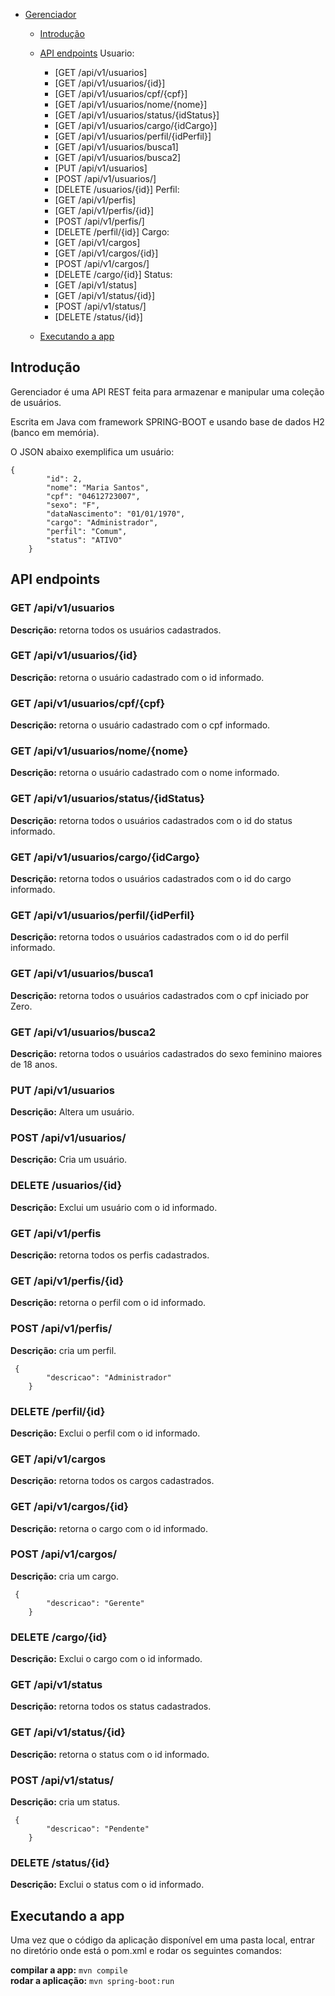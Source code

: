 - [Gerenciador](#Gerenciador)
    - [Introdução](#introdução)
    - [API endpoints](#api-endpoints)
        Usuario:
        - [GET /api/v1/usuarios]
        - [GET /api/v1/usuarios/{id}]
        - [GET /api/v1/usuarios/cpf/{cpf}]
        - [GET /api/v1/usuarios/nome/{nome}]
        - [GET /api/v1/usuarios/status/{idStatus}]
        - [GET /api/v1/usuarios/cargo/{idCargo}]
        - [GET /api/v1/usuarios/perfil/{idPerfil}]
        - [GET /api/v1/usuarios/busca1]
        - [GET /api/v1/usuarios/busca2]
        - [PUT /api/v1/usuarios]
        - [POST /api/v1/usuarios/]
        - [DELETE /usuarios/{id}]
        Perfil:
         - [GET /api/v1/perfis]
         - [GET /api/v1/perfis/{id}]
         - [POST /api/v1/perfis/]
         - [DELETE /perfil/{id}]
         Cargo:
         - [GET /api/v1/cargos]
         - [GET /api/v1/cargos/{id}]
         - [POST /api/v1/cargos/]
         - [DELETE /cargo/{id}] 
         Status:
         - [GET /api/v1/status]
         - [GET /api/v1/status/{id}]
         - [POST /api/v1/status/]
         - [DELETE /status/{id}] 
        
        
        
    - [Executando a app](#executando-a-app)

<!-- /TOC -->

## Introdução

Gerenciador é uma API REST feita para armazenar e manipular uma coleção de usuários.  

Escrita em Java com framework SPRING-BOOT e usando base de dados H2 (banco em memória).  

O JSON abaixo exemplifica um usuário:
```
{
        "id": 2,
        "nome": "Maria Santos",
        "cpf": "04612723007",
        "sexo": "F",
        "dataNascimento": "01/01/1970",
        "cargo": "Administrador",
        "perfil": "Comum",
        "status": "ATIVO"
    }
```


## API endpoints

### GET /api/v1/usuarios
**Descrição:** retorna todos os usuários cadastrados.  


### GET /api/v1/usuarios/{id}
**Descrição:** retorna o usuário cadastrado com o id informado.  

### GET /api/v1/usuarios/cpf/{cpf}
**Descrição:** retorna o usuário cadastrado com o cpf informado. 

### GET /api/v1/usuarios/nome/{nome}
**Descrição:** retorna o usuário cadastrado com o nome informado. 


### GET /api/v1/usuarios/status/{idStatus}
**Descrição:** retorna todos o usuários cadastrados com o id do status informado. 

### GET /api/v1/usuarios/cargo/{idCargo}
**Descrição:** retorna todos o usuários cadastrados com o id do cargo informado. 

### GET /api/v1/usuarios/perfil/{idPerfil}
**Descrição:** retorna todos o usuários cadastrados com o id do perfil informado. 

### GET /api/v1/usuarios/busca1
**Descrição:** retorna todos o usuários cadastrados com o cpf iniciado por Zero. 

### GET /api/v1/usuarios/busca2
**Descrição:** retorna todos o usuários cadastrados do sexo feminino maiores de 18 anos. 

### PUT /api/v1/usuarios
**Descrição:** Altera um usuário. 

### POST /api/v1/usuarios/
**Descrição:** Cria um usuário. 


### DELETE /usuarios/{id}
**Descrição:** Exclui um usuário com o id informado. 




### GET /api/v1/perfis
**Descrição:** retorna todos os perfis cadastrados.  

### GET /api/v1/perfis/{id}
**Descrição:** retorna o perfil com o id informado. 

### POST /api/v1/perfis/
**Descrição:** cria um perfil. 
```
 {
        "descricao": "Administrador"
    }
```


### DELETE /perfil/{id}
**Descrição:** Exclui o perfil com o id informado. 




### GET /api/v1/cargos
**Descrição:** retorna todos os cargos cadastrados.  

### GET /api/v1/cargos/{id}
**Descrição:** retorna o cargo com o id informado. 

### POST /api/v1/cargos/
**Descrição:** cria um cargo. 
```
 {
        "descricao": "Gerente"
    }
```

### DELETE /cargo/{id}
**Descrição:** Exclui o cargo com o id informado. 



### GET /api/v1/status
**Descrição:** retorna todos os status cadastrados.  

### GET /api/v1/status/{id}
**Descrição:** retorna o status com o id informado. 

### POST /api/v1/status/
**Descrição:** cria um status. 
```
 {
        "descricao": "Pendente"
    }
```

### DELETE /status/{id}
**Descrição:** Exclui o status com o id informado. 



## Executando a app  


Uma vez que o código da aplicação disponível em uma pasta local, entrar no diretório onde está o pom.xml e rodar os seguintes comandos:

**compilar a app:** `mvn compile`  
**rodar a aplicação:** `mvn spring-boot:run`

